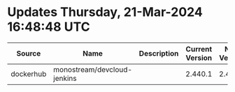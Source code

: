 # Updates Thursday, 21-Mar-2024 16:48:48 UTC
| Source    | Name                        | Description | Current Version | New Version | Current AppVersion | New AppVersion | Reference                                                 |
| --------- | --------------------------- | ----------- | --------------- | ----------- | ------------------ | -------------- | --------------------------------------------------------- |
| dockerhub | monostream/devcloud-jenkins |             | 2.440.1         | 2.440.2     |                    |                | https://hub.docker.com/r/monostream/devcloud-jenkins/tags |

